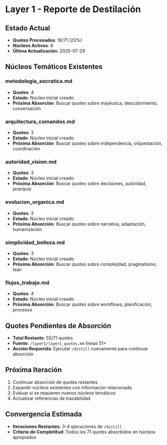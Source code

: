 # Layer 1 - Reporte de Destilación

## Estado Actual
- **Quotes Procesados**: 16/71 (23%)
- **Núcleos Activos**: 6
- **Última Actualización**: 2025-07-29

## Núcleos Temáticos Existentes

### metodologia_socratica.md
- **Quotes**: 4
- **Estado**: Núcleo inicial creado
- **Próxima Absorción**: Buscar quotes sobre mayéutica, descubrimiento, conversación

### arquitectura_comandos.md  
- **Quotes**: 3
- **Estado**: Núcleo inicial creado
- **Próxima Absorción**: Buscar quotes sobre independencia, orquestación, coordinación

### autoridad_vision.md
- **Quotes**: 3  
- **Estado**: Núcleo inicial creado
- **Próxima Absorción**: Buscar quotes sobre decisiones, autoridad, jerarquía

### evolucion_organica.md
- **Quotes**: 3
- **Estado**: Núcleo inicial creado  
- **Próxima Absorción**: Buscar quotes sobre narrativa, adaptación, humanización

### simplicidad_belleza.md
- **Quotes**: 3
- **Estado**: Núcleo inicial creado
- **Próxima Absorción**: Buscar quotes sobre complejidad, pragmatismo, lean

### flujos_trabajo.md
- **Quotes**: 4
- **Estado**: Núcleo inicial creado
- **Próxima Absorción**: Buscar quotes sobre workflows, planificación, procesos

## Quotes Pendientes de Absorción
- **Total Restante**: 55/71 quotes
- **Fuente**: `/layer1/layer1_quotes.md` líneas 51+
- **Acción Requerida**: Ejecutar `/distill` nuevamente para continuar absorción

## Próxima Iteración
1. Continuar absorción de quotes restantes
2. Expandir núcleos existentes con información relacionada
3. Evaluar si se requieren nuevos núcleos temáticos
4. Actualizar referencias de trazabilidad

## Convergencia Estimada
- **Iteraciones Restantes**: 3-4 ejecuciones de `/distill`
- **Criterio de Completitud**: Todos los 71 quotes absorbidos en núcleos apropiados